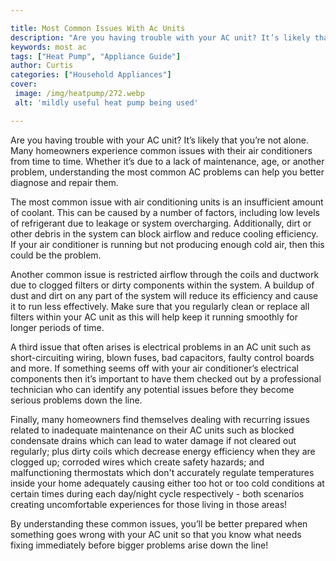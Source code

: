 ```yaml
---

title: Most Common Issues With Ac Units
description: "Are you having trouble with your AC unit? It’s likely that you’re not alone. Many homeowners experience common issues with their a...take a moment to check it out "
keywords: most ac
tags: ["Heat Pump", "Appliance Guide"]
author: Curtis
categories: ["Household Appliances"]
cover: 
 image: /img/heatpump/272.webp
 alt: 'mildly useful heat pump being used'

---
```


Are you having trouble with your AC unit? It’s likely that you’re not alone. Many homeowners experience common issues with their air conditioners from time to time. Whether it’s due to a lack of maintenance, age, or another problem, understanding the most common AC problems can help you better diagnose and repair them. 

The most common issue with air conditioning units is an insufficient amount of coolant. This can be caused by a number of factors, including low levels of refrigerant due to leakage or system overcharging. Additionally, dirt or other debris in the system can block airflow and reduce cooling efficiency. If your air conditioner is running but not producing enough cold air, then this could be the problem. 

Another common issue is restricted airflow through the coils and ductwork due to clogged filters or dirty components within the system. A buildup of dust and dirt on any part of the system will reduce its efficiency and cause it to run less effectively. Make sure that you regularly clean or replace all filters within your AC unit as this will help keep it running smoothly for longer periods of time. 

A third issue that often arises is electrical problems in an AC unit such as short-circuiting wiring, blown fuses, bad capacitors, faulty control boards and more. If something seems off with your air conditioner’s electrical components then it’s important to have them checked out by a professional technician who can identify any potential issues before they become serious problems down the line. 

Finally, many homeowners find themselves dealing with recurring issues related to inadequate maintenance on their AC units such as blocked condensate drains which can lead to water damage if not cleared out regularly; plus dirty coils which decrease energy efficiency when they are clogged up; corroded wires which create safety hazards; and malfunctioning thermostats which don't accurately regulate temperatures inside your home adequately causing either too hot or too cold conditions at certain times during each day/night cycle respectively - both scenarios creating uncomfortable experiences for those living in those areas! 

By understanding these common issues, you’ll be better prepared when something goes wrong with your AC unit so that you know what needs fixing immediately before bigger problems arise down the line!
